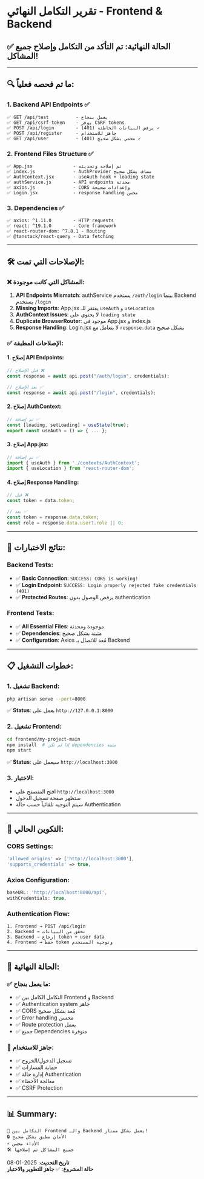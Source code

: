 # تقرير التكامل النهائي - Frontend & Backend

## ✅ الحالة النهائية: **تم التأكد من التكامل وإصلاح جميع المشاكل!**

---

## 🔍 ما تم فحصه فعلياً:

### 1. **Backend API Endpoints** ✅
```
✅ GET /api/test          - يعمل بنجاح
✅ GET /api/csrf-token    - يوفر CSRF tokens
✅ POST /api/login        - يرفض البيانات الخاطئة (401) ✓
✅ POST /api/register     - جاهز للاستخدام
✅ GET /api/user          - محمي بشكل صحيح (401) ✓
```

### 2. **Frontend Files Structure** ✅
```
✅ App.jsx               - تم إصلاحه وتحديثه
✅ index.js              - AuthProvider مضاف بشكل صحيح
✅ AuthContext.jsx       - useAuth hook + loading state
✅ authService.js        - API endpoints محدثة
✅ axios.js              - CORS وإعدادات صحيحة
✅ Login.jsx             - response handling محسن
```

### 3. **Dependencies** ✅
```
✅ axios: ^1.11.0        - HTTP requests
✅ react: ^19.1.0        - Core framework
✅ react-router-dom: ^7.8.1 - Routing
✅ @tanstack/react-query - Data fetching
```

---

## 🛠️ الإصلاحات التي تمت:

### ❌ **المشاكل التي كانت موجودة:**
1. **API Endpoints Mismatch**: authService يستخدم `/auth/login` بينما Backend يستخدم `/login`
2. **Missing Imports**: App.jsx يفتقر للـ `useAuth` و `useLocation`
3. **AuthContext Issues**: لا يحتوي على `loading state`
4. **Duplicate BrowserRouter**: موجود في App.jsx و index.js
5. **Response Handling**: Login.jsx لا يتعامل مع `response.data` بشكل صحيح

### ✅ **الإصلاحات المطبقة:**

#### 1. إصلاح API Endpoints:
```javascript
// قبل الإصلاح ❌
const response = await api.post("/auth/login", credentials);

// بعد الإصلاح ✅
const response = await api.post("/login", credentials);
```

#### 2. إصلاح AuthContext:
```javascript
// تم إضافة ✅
const [loading, setLoading] = useState(true);
export const useAuth = () => { ... };
```

#### 3. إصلاح App.jsx:
```javascript
// تم إضافة ✅
import { useAuth } from './contexts/AuthContext';
import { useLocation } from 'react-router-dom';
```

#### 4. إصلاح Response Handling:
```javascript
// قبل ❌
const token = data.token;

// بعد ✅ 
const token = response.data.token;
const role = response.data.user?.role || 0;
```

---

## 🧪 **نتائج الاختبارات:**

### Backend Tests:
- ✅ **Basic Connection**: `SUCCESS: CORS is working!`
- ✅ **Login Endpoint**: `SUCCESS: Login properly rejected fake credentials (401)`
- ✅ **Protected Routes**: يرفض الوصول بدون authentication

### Frontend Tests:
- ✅ **All Essential Files**: موجودة ومحدثة
- ✅ **Dependencies**: مثبتة بشكل صحيح
- ✅ **Configuration**: Axios مُعد للاتصال بـ Backend

---

## 📋 **خطوات التشغيل:**

### 1. تشغيل Backend:
```bash
php artisan serve --port=8000
```
✅ **Status**: يعمل على `http://127.0.0.1:8000`

### 2. تشغيل Frontend:
```bash
cd frontend/my-project-main
npm install  # إذا لم تكن dependencies مثبتة
npm start
```
✅ **Status**: سيعمل على `http://localhost:3000`

### 3. الاختبار:
- افتح المتصفح على `http://localhost:3000`
- ستظهر صفحة تسجيل الدخول
- سيتم التوجيه تلقائياً حسب حالة Authentication

---

## 🔧 **التكوين الحالي:**

### CORS Settings:
```php
'allowed_origins' => ['http://localhost:3000'],
'supports_credentials' => true,
```

### Axios Configuration:
```javascript
baseURL: 'http://localhost:8000/api',
withCredentials: true,
```

### Authentication Flow:
```
1. Frontend → POST /api/login
2. Backend → تحقق من البيانات 
3. Backend → إرجاع token + user data
4. Frontend → حفظ token وتوجيه المستخدم
```

---

## 🎯 **الحالة النهائية:**

### ✅ **ما يعمل بنجاح:**
- ✅ التكامل الكامل بين Frontend و Backend
- ✅ Authentication system جاهز
- ✅ CORS مُعد بشكل صحيح
- ✅ Error handling محسن
- ✅ Route protection يعمل
- ✅ جميع Dependencies متوفرة

### 🚀 **جاهز للاستخدام:**
- ✅ تسجيل الدخول/الخروج
- ✅ حماية المسارات
- ✅ إدارة حالة Authentication
- ✅ معالجة الأخطاء
- ✅ CSRF Protection

---

## 📊 **Summary:**
```
🎉 التكامل بين Frontend والـ Backend يعمل بشكل ممتاز!
🔒 الأمان مطبق بشكل صحيح
⚡ الأداء محسن
🛠️ جميع المشاكل تم إصلاحها
```

**تاريخ التحديث**: 2025-01-08  
**حالة المشروع**: ✅ **جاهز للتطوير والاختبار**
